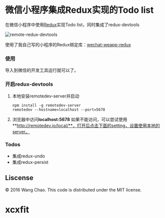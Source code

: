 
微信小程序集成Redux实现的Todo list
======================
在微信小程序中使用[Redux](https://github.com/reactjs/redux)实现Todo list，同时集成了redux-devtools

![remote-redux-devtools](./remote-redux-devtools.gif)

使用了我自己写的小程序的Redux绑定库：[wechat-weapp-redux](https://github.com/charleyw/wechat-weapp-redux)

### 使用

导入到微信的开发工具运行就可以了。

### 开启redux-devtools

1. 本地安装remotedev-server并启动

   ```shell
   npm install -g remotedev-server
   remotedev --hostname=localhost --port=5678
   ```

2. 浏览器中访问**localhost:5678**
	如果不能访问，可以尝试使用**http://remotedev.io/local/**，打开后点击下面的setting，设置使用本地的server。

### Todos
* 集成redux-undo
* 集成redux-persist


## Liscense

© 2016 Wang Chao. This code is distributed under the MIT license.
# xcxfit
